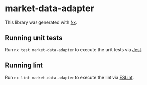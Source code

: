 # market-data-adapter

This library was generated with [Nx](https://nx.dev).

## Running unit tests

Run `nx test market-data-adapter` to execute the unit tests via [Jest](https://jestjs.io).

## Running lint

Run `nx lint market-data-adapter` to execute the lint via [ESLint](https://eslint.org/).
